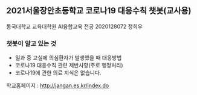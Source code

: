## 2021서울장안초등학교 코로나19 대응수칙 챗봇(교사용)
동국대학교 교육대학원 AI융합교육 전공 2020128072 정희우

### 챗봇이 알고 있는 것
- 일과 중 교실에 의심환자가 발생했을 때 대응방법
- 코로나19 대응수칙 관련 제반사항(주로 행정처리)
- 코로나19에 관한 의료 지식은 없습니다.

학교홈페이지 : <http://jangan.es.kr/index.do>
